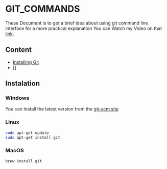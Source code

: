 #                               GIT_COMMANDS

These Document is to get a brief idea about using git command line interface
for  a more practical explanation You can Watch my Video on that [link](https://youtube.com/).


## Content 

- [Installing Git](#instalation)
- []

## Instalation
###  Windows
You can Install the latest version from the [git-scm site](https://git-scm.com/download/win)
### Linux
```bash
sudo apt-get update
sudo apt-get install git
```
### MacOS
```bash
brew install git
```

